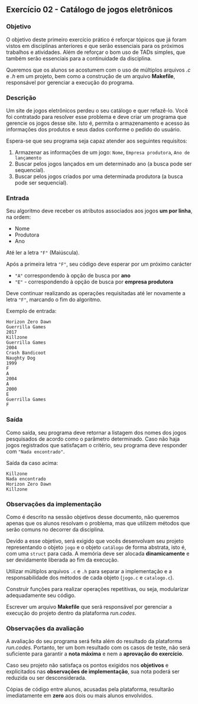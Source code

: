 ## Exercício 02 - Catálogo de jogos eletrônicos

### Objetivo
O objetivo deste primeiro exercício prático é reforçar tópicos que já foram vistos em disciplinas anteriores e que serão
essenciais para os próximos trabalhos e atividades. Além de reforçar o bom uso de TADs simples, que também serão essenciais para a continuidade da disciplina.

Queremos que os alunos se acostumem com o uso de múltiplos arquivos _.c_ e _.h_ em um projeto, bem como a construção de um
arquivo **Makefile**, responsável por gerenciar a execução do programa.

### Descrição
Um site de jogos eletrônicos perdeu o seu catálogo e quer refazê-lo. Você foi contratado para resolver esse problema e deve criar um programa que gerencie os jogos desse site. Isto é, permita o armazenamento e acesso às informações dos produtos e seus dados conforme o pedido do usuário.

Espera-se que seu programa seja capaz atender aos seguintes requisitos:

1. Armazenar as informações de um jogo: `Nome`, `Empresa produtora`, `Ano de lançamento`
2. Buscar pelos jogos lançados em um determinado ano (a busca pode ser sequencial).
3. Buscar pelos jogos criados por uma determinada produtora (a busca pode ser sequencial).

### Entrada
Seu algoritmo deve receber os atributos associados aos jogos **um por linha**, na ordem: 

- Nome
- Produtora
- Ano 

Até ler a letra `"F"` (Maiúscula).


Após a primeira letra `"F"`, seu código deve esperar por um próximo carácter
- `"A"` correspondendo à opção de busca por **ano**
- `"E"` - correspondendo à opção de busca por **empresa produtora**

Deve continuar realizando as operações requisitadas até ler novamente a letra `"F"`, marcando o fim do algoritmo.

Exemplo de entrada:

```
Horizon Zero Dawn
Guerrilla Games
2017
Killzone
Guerrilla Games
2004
Crash Bandicoot
Naughty Dog
1999
F
A
2004
A
2000
E
Guerrilla Games
F
```

### Saída
Como saída, seu  programa deve retornar a listagem dos nomes dos jogos pesquisados de acordo como o parâmetro determinado. 
Caso não haja jogos registrados que satisfaçam o critério, seu programa deve responder com `"Nada encontrado"`.

Saída da caso acima:
```
Killzone
Nada encontrado
Horizon Zero Dawn
Killzone
```

### Observações da implementação

Como é descrito na sessão objetivos desse documento, não queremos apenas que os alunos resolvam o problema, mas que utilizem
métodos que serão comuns no decorrer da disciplina.

Devido a esse objetivo, será exigido que vocês desenvolvam seu projeto representando o objeto `jogo` e o objeto `catálogo`
de forma abstrata, isto é, com uma `struct` para cada. A memória deve ser alocada **dinamicamente** e ser devidamente liberada
ao fim da execução.

Utilizar múltiplos arquivos `.c` e `.h` para separar a implementação e a responsabilidade dos métodos de cada objeto (`jogo.c` e `catalogo.c`).

Construir funções para realizar operações repetitivas, ou seja, modularizar adequadamente seu código.

Escrever um arquivo **Makefile** que será responsável por gerenciar a execução do projeto dentro da plataforma _run.codes_.



### Observações da avaliação
A avaliação do seu programa será feita além do resultado da plataforma *run.codes*. Portanto, ter um bom resultado com os casos de teste, não será suficiente para garantir a **nota máxima** e nem a **aprovação do exercício**.

Caso seu projeto não satisfaça os pontos exigidos nos **objetivos** e explicitados nas **observações de implementação**, sua nota poderá ser reduzida ou ser desconsiderada.

Cópias de código entre alunos, acusadas pela plataforma, resultarão imediatamente em **zero** aos dois ou mais alunos envolvidos.
